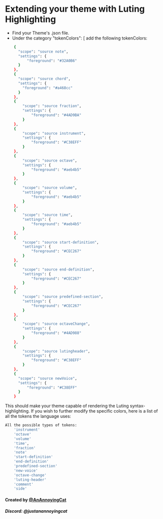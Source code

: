 # Extending your theme with Luting Highlighting

- Find your Theme's .json file.
- Under the category "tokenColors": [ add the following tokenColors:

```sh
    {
      "scope": "source note",
      "settings": {
          "foreground": "#32A0B6"
      }
    },
    {
      "scope": "source chord",
      "settings": {
        "foreground": "#a468cc"
      }
    },
    {
        "scope": "source fraction",
        "settings": {
            "foreground": "#4AD9BA"
        }
    },
    {
        "scope": "source instrument",
        "settings": {
            "foreground": "#C38EFF"
        }
    },
    {
        "scope": "source octave",
        "settings": {
            "foreground": "#aeb4b5"
        }
    },
    {
        "scope": "source volume",
        "settings": {
            "foreground": "#aeb4b5"
        }
    },
    {
        "scope": "source time",
        "settings": {
            "foreground": "#aeb4b5"
        }
    },
    {
        "scope": "source start-definition",
        "settings": {
            "foreground": "#CEC267"
        }
    },
    {
        "scope": "source end-definition",
        "settings": {
            "foreground": "#CEC267"
        }
    },
    {
        "scope": "source predefined-section",
        "settings": {
            "foreground": "#CEC267"
        }
    },
    {
        "scope": "source octaveChange",
        "settings": {
            "foreground": "#4AD988"
        }
    },
    {
        "scope": "source lutingheader",
        "settings": {
            "foreground": "#C38EFF"
        }
    },
    {
      "scope": "source newVoice",
      "settings": {
          "foreground": "#C38EFF"
      }
    }
```

This should make your theme capable of rendering the Luting syntax-highlighting.
If you wish to further modify the specific colors, here is a list of all the tokens the language uses:

```sh
All the possible types of tokens:
    'instrument'
    'octave'
    'volume'
    'time',
    'fraction'
    'note'
    'start-definition'
    'end-definition'
    'predefined-section'
    'new-voice'
    'octave-change'
    'luting-header'
    'comment'
    'side'
```

#### Created by [@AnAnnoyingCat](https://pages.github.com/)

##### Discord: @justanannoyingcat